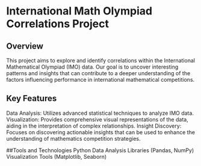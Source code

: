 # International Math Olympiad Correlations Project

## Overview
This project aims to explore and identify correlations within the International Mathematical Olympiad (IMO) data. Our goal is to uncover interesting patterns and insights that can contribute to a deeper understanding of the factors influencing performance in international mathematical competitions.

## Key Features
Data Analysis: Utilizes advanced statistical techniques to analyze IMO data.
Visualization: Provides comprehensive visual representations of the data, aiding in the interpretation of complex relationships.
Insight Discovery: Focuses on discovering actionable insights that can be used to enhance the understanding of mathematics competition strategies.

##Tools and Technologies
Python
Data Analysis Libraries (Pandas, NumPy)
Visualization Tools (Matplotlib, Seaborn)
